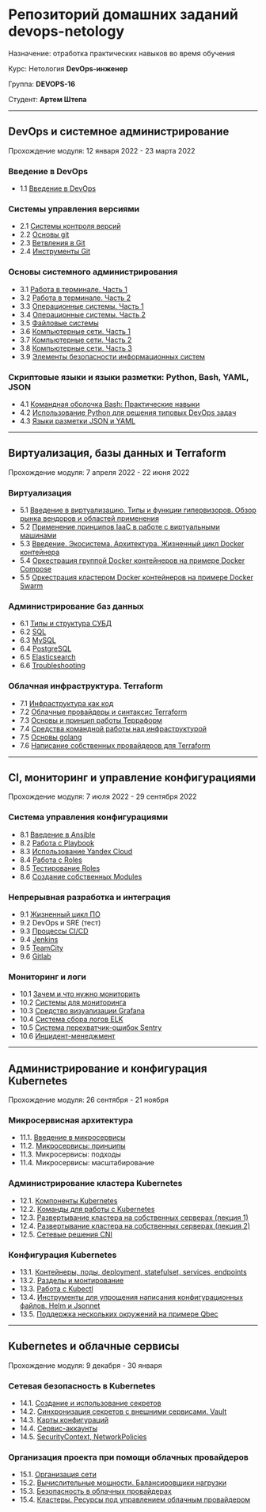 # Репозиторий домашних заданий devops-netology

Назначение: отработка практических навыков во время обучения

Курс: Нетология **DevOps-инженер**

Группа: **DEVOPS-16**

Студент: **Артем Штепа**

---

## DevOps и системное администрирование

Прохождение модуля: 12 января 2022 - 23 марта 2022

### Введение в DevOps

- 1.1 [Введение в DevOps](./homework/1.1/README.md)

### Системы управления версиями

- 2.1 [Системы контроля версий](./homework/2.1/)
- 2.2 [Основы git](./homework/2.2/)
- 2.3 [Ветвления в Git](./homework/2.3/)
- 2.4 [Инструменты Git](./homework/2.4/)

### Основы системного администрирования

- 3.1 [Работа в терминале. Часть 1](./homework/3.1/)
- 3.2 [Работа в терминале. Часть 2](./homework/3.2/)
- 3.3 [Операционные системы. Часть 1](./homework/3.3/)
- 3.4 [Операционные системы. Часть 2](./homework/3.4/)
- 3.5 [Файловые системы](./homework/3.5/)
- 3.6 [Компьютерные сети. Часть 1](./homework/3.6/)
- 3.7 [Компьютерные сети. Часть 2](./homework/3.7/)
- 3.8 [Компьютерные сети. Часть 3](./homework/3.8/)
- 3.9 [Элементы безопасности информационных систем](./homework/3.9/)

### Скриптовые языки и языки разметки: Python, Bash, YAML, JSON

- 4.1 [Командная оболочка Bash: Практические навыки](./homework/4.1/)
- 4.2 [Использование Python для решения типовых DevOps задач](./homework/4.2/)
- 4.3 [Языки разметки JSON и YAML](./homework/4.3/)

---

## Виртуализация, базы данных и Terraform

Прохождение модуля: 7 апреля 2022 - 22 июня 2022

### Виртуализация

- 5.1 [Введение в виртуализацию. Типы и функции гипервизоров. Обзор рынка вендоров и областей применения](./homework/5.1/)
- 5.2 [Применение принципов IaaC в работе с виртуальными машинами](./homework/5.2/)
- 5.3 [Введение. Экосистема. Архитектура. Жизненный цикл Docker контейнера](./homework/5.3/)
- 5.4 [Оркестрация группой Docker контейнеров на примере Docker Compose](./homework/5.4/)
- 5.5 [Оркестрация кластером Docker контейнеров на примере Docker Swarm](./homework/5.5/)

### Администрирование баз данных

- 6.1 [Типы и структура СУБД](./homework/6.1/)
- 6.2 [SQL](./homework/6.2/)
- 6.3 [MySQL](./homework/6.3/)
- 6.4 [PostgreSQL](./homework/6.4/)
- 6.5 [Elasticsearch](./homework/6.5/)
- 6.6 [Troubleshooting](./homework/6.6/)

### Облачная инфраструктура. Terraform

- 7.1 [Инфраструктура как код](./homework/7.1/)
- 7.2 [Облачные провайдеры и синтаксис Terraform](./homework/7.2/)
- 7.3 [Основы и принцип работы Терраформ](./homework/7.3/)
- 7.4 [Средства командной работы над инфраструктурой](./homework/7.4/)
- 7.5 [Основы golang](./homework/7.5/)
- 7.6 [Написание собственных провайдеров для Terraform](./homework/7.6/)

---

## CI, мониторинг и управление конфигурациями

Прохождение модуля: 7 июля 2022 - 29 сентября 2022

### Система управления конфигурациями

- 8.1 [Введение в Ansible](./homework/8.1/)
- 8.2 [Работа с Playbook](./homework/8.2/)
- 8.3 [Использование Yandex Cloud](./homework/8.3/)
- 8.4 [Работа с Roles](./homework/8.4/)
- 8.5 [Тестирование Roles](./homework/8.5/)
- 8.6 [Создание собственных Modules](./homework/8.6/)

### Непрерывная разработка и интеграция

- 9.1 [Жизненный цикл ПО](./homework/9.1/)
- 9.2 DevOps и SRE (тест)
- 9.3 [Процессы CI/CD](./homework/9.3/)
- 9.4 [Jenkins](./homework/9.4/)
- 9.5 [TeamCity](./homework/9.5/)
- 9.6 [Gitlab](./homework/9.6/)

### Мониторинг и логи

- 10.1 [Зачем и что нужно мониторить](./homework/10.1/)
- 10.2 [Системы для мониторинга](./homework/10.2/)
- 10.3 [Средство визуализации Grafana](./homework/10.3/)
- 10.4 [Система сбора логов ELK](./homework/10.4/)
- 10.5 [Система перехватчик-ошибок Sentry](./homework/10.5/)
- 10.6 [Инцидент-менеджмент](./homework/10.6/)

---

## Администрирование и конфигурация Kubernetes

Прохождение модуля: 26 сентября - 21 ноября

### Микросервисная архитектура

- 11.1. [Введение в микросервисы](./homework/11.1/)
- 11.2. [Микросервисы: принципы](./homework/11.2/)
- 11.3. Микросервисы: подходы
- 11.4. Микросервисы: масштабирование

### Администрирование кластера Kubernetes

- 12.1. [Компоненты Kubernetes](./homework/12.1/)
- 12.2. [Команды для работы с Kubernetes](./homework/12.2/)
- 12.3. [Развертывание кластера на собственных серверах (лекция 1)](./homework/12.3/)
- 12.4. [Развертывание кластера на собственных серверах (лекция 2)](./homework/12.4/)
- 12.5. [Сетевые решения CNI](./homework/12.5/)

### Конфигурация Kubernetes

- 13.1. [Контейнеры, поды, deployment, statefulset, services, endpoints](./homework/13.1/)
- 13.2. [Разделы и монтирование](./homework/13.2/)
- 13.3. [Работа c Kubectl](./homework/13.3/)
- 13.4. [Инструменты для упрощения написания конфигурационных файлов. Helm и Jsonnet](./homework/13.4/)
- 13.5. [Поддержка нескольких окружений на примере Qbec](./homework/13.5/)

---

## Kubernetes и облачные сервисы

Прохождение модуля: 9 декабря - 30 января

### Сетевая безопасность в Kubernetes

- 14.1. [Создание и использование секретов](./homework/14.1/)
- 14.2. [Синхронизация секретов с внешними сервисами. Vault](./homework/14.2/)
- 14.3. [Карты конфигураций](./homework/14.3/)
- 14.4. [Сервис-аккаунты](./homework/14.4/)
- 14.5. [SecurityContext, NetworkPolicies](./homework/14.5/)

### Организация проекта при помощи облачных провайдеров

- 15.1. [Организация сети](./homework/15.1/)
- 15.2. [Вычислительные мощности. Балансировщики нагрузки](./homework/15.2/)
- 15.3. [Безопасность в облачных провайдерах](./homework/15.3/)
- 15.4. [Кластеры. Ресурсы под управлением облачным провайдером](./homework/15.4/)
